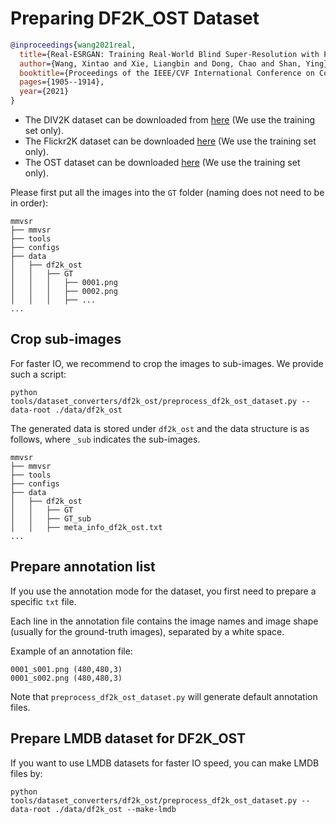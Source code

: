 # Preparing DF2K_OST Dataset

<!-- [DATASET] -->

```bibtex
@inproceedings{wang2021real,
  title={Real-ESRGAN: Training Real-World Blind Super-Resolution with Pure Synthetic Data},
  author={Wang, Xintao and Xie, Liangbin and Dong, Chao and Shan, Ying},
  booktitle={Proceedings of the IEEE/CVF International Conference on Computer Vision},
  pages={1905--1914},
  year={2021}
}
```

- The DIV2K dataset can be downloaded from [here](https://data.vision.ee.ethz.ch/cvl/DIV2K/) (We use the training set only).
- The Flickr2K dataset can be downloaded [here](https://cv.snu.ac.kr/research/EDSR/Flickr2K.tar) (We use the training set only).
- The OST dataset can be downloaded [here](https://openmmlab.oss-cn-hangzhou.aliyuncs.com/datasets/OST_dataset.zip) (We use the training set only).

Please first put all the images into the `GT` folder (naming does not need to be in order):

```text
mmvsr
├── mmvsr
├── tools
├── configs
├── data
│   ├── df2k_ost
│   │   ├── GT
│   │   │   ├── 0001.png
│   │   │   ├── 0002.png
│   │   │   ├── ...
...
```

## Crop sub-images

For faster IO, we recommend to crop the images to sub-images. We provide such a script:

```shell
python tools/dataset_converters/df2k_ost/preprocess_df2k_ost_dataset.py --data-root ./data/df2k_ost
```

The generated data is stored under `df2k_ost` and the data structure is as follows, where `_sub` indicates the sub-images.

```text
mmvsr
├── mmvsr
├── tools
├── configs
├── data
│   ├── df2k_ost
│   │   ├── GT
│   │   ├── GT_sub
│   │   ├── meta_info_df2k_ost.txt
...
```

## Prepare annotation list

If you use the annotation mode for the dataset, you first need to prepare a specific `txt` file.

Each line in the annotation file contains the image names and image shape (usually for the ground-truth images), separated by a white space.

Example of an annotation file:

```text
0001_s001.png (480,480,3)
0001_s002.png (480,480,3)
```

Note that `preprocess_df2k_ost_dataset.py` will generate default annotation files.

## Prepare LMDB dataset for DF2K_OST

If you want to use LMDB datasets for faster IO speed, you can make LMDB files by:

```shell
python tools/dataset_converters/df2k_ost/preprocess_df2k_ost_dataset.py --data-root ./data/df2k_ost --make-lmdb
```
